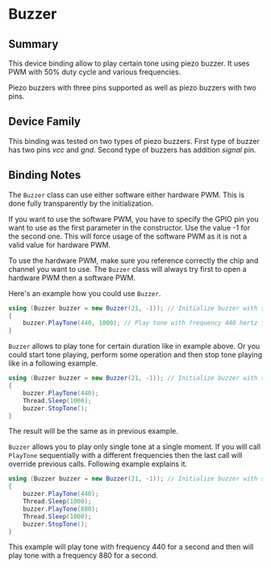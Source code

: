 ﻿
# Buzzer

  

## Summary

This device binding allow to play certain tone using piezo buzzer. It uses PWM with 50% duty cycle and various frequencies.

Piezo buzzers with three pins supported as well as piezo buzzers with two pins.

  

## Device Family

This binding was tested on two types of piezo buzzers. First type of buzzer has two pins *vcc* and *gnd*. Second type of buzzers has addition *signal* pin.
  


## Binding Notes

The  `Buzzer`  class can use either software either hardware PWM. This is done fully transparently by the initialization.

If you want to use the software PWM, you have to specify the GPIO pin you want to use as the first parameter in the constructor. Use the value -1 for the second one. This will force usage of the software PWM as it is not a valid value for hardware PWM.

To use the hardware PWM, make sure you reference correctly the chip and channel you want to use. The  `Buzzer`  class will always try first to open a hardware PWM then a software PWM.

Here's an example how you could use `Buzzer`.
```csharp
using (Buzzer buzzer = new Buzzer(21, -1)); // Initialize buzzer with software PWM connected to pin 21.
{
	buzzer.PlayTone(440, 1000); // Play tone with frequency 440 hertz for one second.
}
```
`Buzzer` allows to play tone for certain duration like in example above.
Or you could start tone playing, perform some operation and then stop tone playing like in a following example.
```csharp
using (Buzzer buzzer = new Buzzer(21, -1)); // Initialize buzzer with software PWM connected to pin 21.
{
	buzzer.PlayTone(440);
	Thread.Sleep(1000);
	buzzer.StopTone();
}
```
The result will be the same as in previous example.

`Buzzer` allows you to play only single tone at a single moment. If you will call `PlayTone` sequentially with a different frequencies then the last call will override previous calls. Following example explains it.
```csharp
using (Buzzer buzzer = new Buzzer(21, -1)); // Initialize buzzer with software PWM connected to pin 21.
{
	buzzer.PlayTone(440);
	Thread.Sleep(1000);
	buzzer.PlayTone(880);
	Thread.Sleep(1000);
	buzzer.StopTone();
}
```
This example will play tone with frequency 440 for a second and then will play tone with a frequency 880 for a second.
